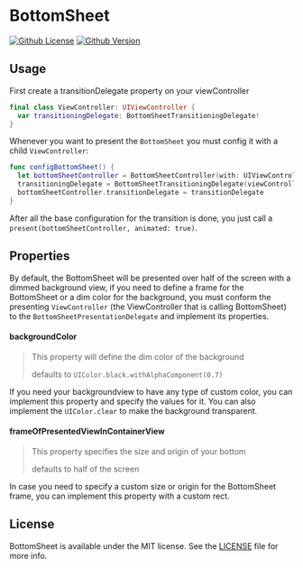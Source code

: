 # BottomSheet
[![Github License](https://img.shields.io/github/license/pogramos/BottomSheet?style=plastic)](https://github.com/pogramos/BottomSheet/blob/master/LICENSE.md) [![Github Version](https://img.shields.io/github/v/release/pogramos/bottomsheet?include_prereleases&sort=semver)](https://github.com/pogramos/BottomSheet/relases)

## Usage

First create a transitionDelegate property on your viewController


```swift
final class ViewController: UIViewController {
  var transitioningDelegate: BottomSheetTransitioningDelegate!
}
```
Whenever you want to present the `BottomSheet` you must config it with a child `ViewController`:

```swift
func configBottomSheet() {
  let bottomSheetController = BottomSheetController(with: UIViewController())
  transitioningDelegate = BottomSheetTransitioningDelegate(viewController: self, presentingViewController: bottomSheetController))
  bottomSheetController.transitionDelegate = transitionDelegate
}
```
After all the base configuration for the transition is done, you just call a `present(bottomSheetController, animated: true)`.

## Properties

By default, the BottomSheet will be presented over half of the screen with a dimmed background view, if you need to define a frame for the BottomSheet or a dim color for the background, you must conform the presenting `ViewController` (the ViewController that is calling BottomSheet) to the `BottomSheetPresentationDelegate` and implement its properties.

#### backgroundColor
> This property will define the dim color of the background
>
> defaults to `UIColor.black.withAlphaComponent(0.7)`

If you need your backgroundview to have any type of custom color, you can implement this property and specify the values for it.
You can also implement the `UIColor.clear` to make the background transparent.

#### frameOfPresentedViewInContainerView
> This property specifies the size and origin of your bottom
>
> defaults to half of the screen

In case you need to specify a custom size or origin for the BottomSheet frame, you can implement this property with a custom rect.


## License
BottomSheet is available under the MIT license. See the [LICENSE](https://github.com/pogramos/BottomSheet/blob/master/LICENSE.md) file for more info.
